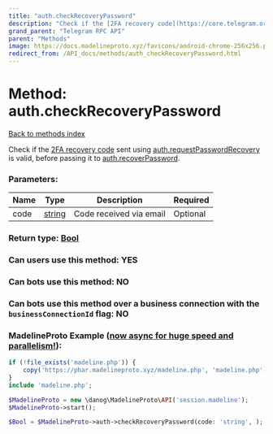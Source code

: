 ```yaml
---
title: "auth.checkRecoveryPassword"
description: "Check if the [2FA recovery code](https://core.telegram.org/api/srp) sent using [auth.requestPasswordRecovery](../methods/auth.requestPasswordRecovery.html) is valid, before passing it to [auth.recoverPassword](../methods/auth.recoverPassword.html)."
grand_parent: "Telegram RPC API"
parent: "Methods"
image: https://docs.madelineproto.xyz/favicons/android-chrome-256x256.png
redirect_from: /API_docs/methods/auth_checkRecoveryPassword.html
---
```

# Method: auth.checkRecoveryPassword
[Back to methods index](index.html)



Check if the [2FA recovery code](https://core.telegram.org/api/srp) sent using [auth.requestPasswordRecovery](../methods/auth.requestPasswordRecovery.html) is valid, before passing it to [auth.recoverPassword](../methods/auth.recoverPassword.html).

### Parameters:

| Name     |    Type       | Description | Required |
|----------|---------------|-------------|----------|
|code|[string](/API_docs/types/string.html) | Code received via email | Optional|


### Return type: [Bool](/API_docs/types/Bool.html)

### Can users use this method: **YES**


### Can bots use this method: **NO**


### Can bots use this method over a business connection with the `businessConnectionId` flag: **NO**


### MadelineProto Example ([now async for huge speed and parallelism!](https://docs.madelineproto.xyz/docs/ASYNC.html)):


```php
if (!file_exists('madeline.php')) {
    copy('https://phar.madelineproto.xyz/madeline.php', 'madeline.php');
}
include 'madeline.php';

$MadelineProto = new \danog\MadelineProto\API('session.madeline');
$MadelineProto->start();

$Bool = $MadelineProto->auth->checkRecoveryPassword(code: 'string', );
```

